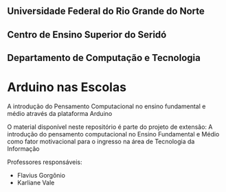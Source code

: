 ## Universidade Federal do Rio Grande do Norte
## Centro de Ensino Superior do Seridó
## Departamento de Computação e Tecnologia

# Arduino nas Escolas
A introdução do Pensamento Computacional no ensino fundamental e médio através da plataforma Arduino

O material disponível neste repositório é parte do projeto de extensão: 
A introdução do pensamento computacional no Ensino Fundamental e Médio como fator motivacional para o ingresso na área de Tecnologia da Informação

Professores responsáveis:
- Flavius Gorgônio
- Karliane Vale
